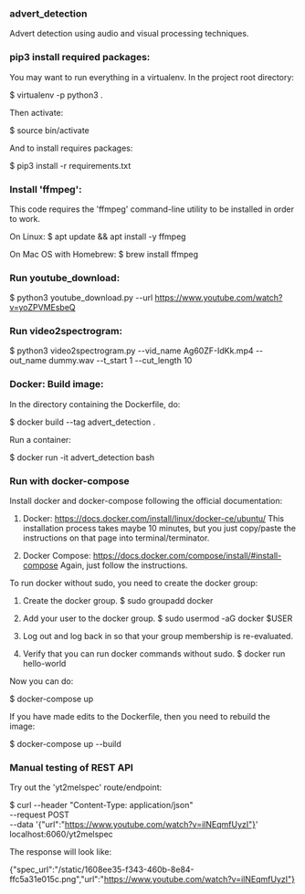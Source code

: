 ### advert_detection
Advert detection using audio and visual processing techniques.


### pip3 install required packages:

You may want to run everything in a virtualenv.  In the project root directory:

$ virtualenv -p python3 .

Then activate:

$ source bin/activate

And to install requires packages:

$ pip3 install -r requirements.txt


### Install 'ffmpeg':
This code requires the 'ffmpeg' command-line utility to be installed
in order to work.

On Linux:
$ apt update && apt install -y ffmpeg

On Mac OS with Homebrew:
$ brew install ffmpeg


### Run youtube_download:

$ python3 youtube_download.py --url https://www.youtube.com/watch?v=yoZPVMEsbeQ


### Run video2spectrogram:

$ python3 video2spectrogram.py --vid_name Ag60ZF-IdKk.mp4 --out_name dummy.wav --t_start 1 --cut_length 10


### Docker: Build image:

In the directory containing the Dockerfile, do:

$ docker build --tag advert_detection .

Run a container:

$ docker run -it advert_detection bash


### Run with docker-compose

Install docker and docker-compose following the official documentation:

1. Docker:
https://docs.docker.com/install/linux/docker-ce/ubuntu/
This installation process takes maybe 10 minutes, but you just copy/paste
the instructions on that page into terminal/terminator.

2. Docker Compose:
https://docs.docker.com/compose/install/#install-compose
Again, just follow the instructions.

To run docker without sudo, you need to create the docker group:

1. Create the docker group.
$ sudo groupadd docker

2. Add your user to the docker group.
$ sudo usermod -aG docker $USER

3. Log out and log back in so that your group membership is re-evaluated.

4. Verify that you can run docker commands without sudo.
$ docker run hello-world

Now you can do:

$ docker-compose up

If you have made edits to the Dockerfile, then you need to rebuild the image:

$ docker-compose up --build


### Manual testing of REST API

Try out the 'yt2melspec' route/endpoint:

$ curl --header "Content-Type: application/json" \
  --request POST \
  --data '{"url":"https://www.youtube.com/watch?v=ilNEqmfUyzI"}' \
  localhost:6060/yt2melspec

The response will look like:

{"spec_url":"/static/1608ee35-f343-460b-8e84-ffc5a31e015c.png","url":"https://www.youtube.com/watch?v=ilNEqmfUyzI"}